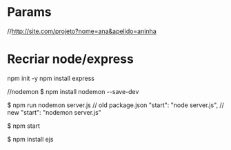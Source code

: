 
# Params
//http://site.com/projeto?nome=ana&apelido=aninha

# Recriar node/express
npm init -y
npm install express

//nodemon
$ npm install nodemon --save-dev

$ npm run nodemon server.js
// old package.json
    "start": "node server.js",
// new
    "start": "nodemon server.js"

$ npm start

$ npm install ejs